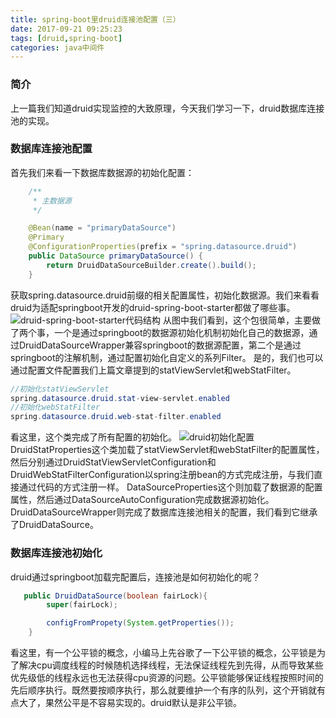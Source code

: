 ```yaml
---
title: spring-boot里druid连接池配置（三）
date: 2017-09-21 09:25:23
tags: [druid,spring-boot]
categories: java中间件
---
```

### 简介
上一篇我们知道druid实现监控的大致原理，今天我们学习一下，druid数据库连接池的实现。
### 数据库连接池配置
首先我们来看一下数据库数据源的初始化配置：
```java
    /**
     * 主数据源
     */

    @Bean(name = "primaryDataSource")
    @Primary
    @ConfigurationProperties(prefix = "spring.datasource.druid")
    public DataSource primaryDataSource() {
        return DruidDataSourceBuilder.create().build();
    }
```
获取spring.datasource.druid前缀的相关配置属性，初始化数据源。我们来看看druid为适配springboot开发的druid-spring-boot-starter都做了哪些事。
![druid-spring-boot-starter代码结构](/images/druid/druid-spring-boot-starter.png)
从图中我们看到，这个包很简单，主要做了两个事，一个是通过springboot的数据源初始化机制初始化自己的数据源，通过DruidDataSourceWrapper兼容springboot的数据源配置，第二个是通过springboot的注解机制，通过配置初始化自定义的系列Filter。
是的，我们也可以通过配置文件配置我们上篇文章提到的statViewServlet和webStatFilter。
```java
//初始化statViewServlet
spring.datasource.druid.stat-view-servlet.enabled
//初始化webStatFilter
spring.datasource.druid.web-stat-filter.enabled
```
<!--more-->
看这里，这个类完成了所有配置的初始化。
![druid初始化配置](images/druid/druid_starter.png)
DruidStatProperties这个类加载了statViewServlet和webStatFilter的配置属性，然后分别通过DruidStatViewServletConfiguration和DruidWebStatFilterConfiguration以spring注册bean的方式完成注册，与我们直接通过代码的方式注册一样。
DataSourceProperties这个则加载了数据源的配置属性，然后通过DataSourceAutoConfiguration完成数据源初始化。
DruidDataSourceWrapper则完成了数据库连接池相关的配置，我们看到它继承了DruidDataSource。
### 数据库连接池初始化
druid通过springboot加载完配置后，连接池是如何初始化的呢？
```java
   public DruidDataSource(boolean fairLock){
        super(fairLock);

        configFromPropety(System.getProperties());
    }
```
看这里，有一个公平锁的概念，小编马上先谷歌了一下公平锁的概念，公平锁是为了解决cpu调度线程的时候随机选择线程，无法保证线程先到先得，从而导致某些优先级低的线程永远也无法获得cpu资源的问题。公平锁能够保证线程按照时间的先后顺序执行。既然要按顺序执行，那么就要维护一个有序的队列，这个开销就有点大了，果然公平是不容易实现的。druid默认是非公平锁。
